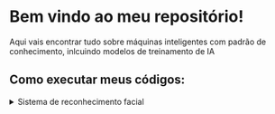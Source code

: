 # Bem vindo ao meu repositório!
 Aqui vais encontrar tudo sobre máquinas inteligentes com padrão de conhecimento, inlcuindo modelos de treinamento de IA

## Como executar meus códigos:

<details>
  <summary>Sistema de reconhecimento facial</summary>
 <br>
Dentro do diretório onde o arquivo facetracking.py está localizado, você vai criar uma pasta chamada imagens (Lembrando que o treinar_module.py tem que estar no mesmo diretório que o facetracking.py) <br><br>

<img src="https://raw.githubusercontent.com/savyohenriquedev/Machine-learning/refs/heads/main/Sistema%20de%20reconhecimento%20facial/Directory_images.png" alt="Descrição da imagem" width="200"><br><br>

Depois, dentro da página imagens, você vai criar uma pasta no modelo seu_nome_idade_cargo (é possível criar quantas forem possíveis existir)<br><br>

<img src="https://raw.githubusercontent.com/savyohenriquedev/Machine-learning/refs/heads/main/Sistema%20de%20reconhecimento%20facial/Directory_images_source_1.png" alt="Descrição da imagem" width="700"><br><br>

E dentro dessa(s) pasta(s), você vai colocar fotos (recomendo colocar pelo menos 10 fotos em ângulos diferentes do rosto) do indivíduo pela qual se indentifica a pasta<br><br>

<img src="https://raw.githubusercontent.com/savyohenriquedev/Machine-learning/refs/heads/main/Sistema%20de%20reconhecimento%20facial/Directory_images_source.png" alt="Descrição da imagem" width="400"><br><br>

Feito isso, você vai executar o treinar_module.py primeiro, e depois que finalizar e criar 2 arquivos, você executa o facetracking.py e daí a máquina já foi treinada para reconhecer o rosto.<br><br>

_Vale lembrar que o treinar_module.py serve para treinar a máquina a reonhecer seu rosto, toda vez que você atualizar as fotos da pasta images ou criar um novo usuário, você tem que executá-lo. Os dados processados para treinamento
do módulo ficam salvos nos novos arquvios knn.knl criados_
 
</details>
